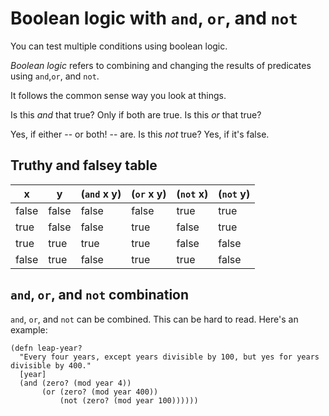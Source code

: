 # Boolean logic with `and`, `or`, and `not`

You can test multiple conditions using boolean logic.

_Boolean logic_ refers to combining and changing the results of predicates using `and`,`or`, and `not`.

It follows the common sense way you look at things. 

Is this _and_ that true? Only if both are true. Is this _or_ that true?

Yes, if either -- or both! -- are. Is this _not_ true? Yes, if it's false.

## Truthy and falsey table


| x     | y     | (`and` x y) | (`or` x y) | (`not` x) | (`not` y) |
| ----- | ----- | --------- | -------- | ------- | ------- |
| false | false | false | false | true  | true  |
| true  | false | false | true  | false | true  |
| true  | true  | true  | true  | false | false |
| false | true  | false | true  | true  | false |


## `and`, `or`, and `not` combination

`and`, `or`, and `not` can be combined. This can be hard to read.
Here's an example:

```eval-clojure
(defn leap-year?
  "Every four years, except years divisible by 100, but yes for years divisible by 400."
  [year]
  (and (zero? (mod year 4))
       (or (zero? (mod year 400))
           (not (zero? (mod year 100))))))
```
